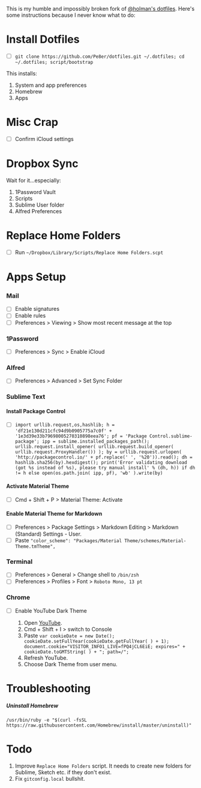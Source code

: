 This is my humble and impossibly broken fork of [@holman's dotfiles](https://github.com/holman/dotfiles). Here's some instructions because I never know what to do:

# Install Dotfiles

- [ ] `git clone https://github.com/Pe8er/dotfiles.git ~/.dotfiles; cd ~/.dotfiles; script/bootstrap`

This installs:

1. System and app preferences
1. Homebrew
1. Apps

# Misc Crap

- [ ] Confirm iCloud settings

# Dropbox Sync

Wait for it…especially:

1. 1Password Vault
2. Scripts
2. Sublime User folder
3. Alfred Preferences

# Replace Home Folders

- [ ] Run `~/Dropbox/Library/Scripts/Replace Home Folders.scpt`

# Apps Setup

### Mail

- [ ] Enable signatures
- [ ] Enable rules
- [ ] Preferences > Viewing > Show most recent message at the top

### 1Password

- [ ] Preferences > Sync > Enable iCloud

### Alfred

- [ ] Preferences > Advanced > Set Sync Folder

### Sublime Text

#### Install Package Control

- [ ] `import urllib.request,os,hashlib; h = 'df21e130d211cfc94d9b0905775a7c0f' + '1e3d39e33b79698005270310898eea76'; pf = 'Package Control.sublime-package'; ipp = sublime.installed_packages_path(); urllib.request.install_opener( urllib.request.build_opener( urllib.request.ProxyHandler()) ); by = urllib.request.urlopen( 'http://packagecontrol.io/' + pf.replace(' ', '%20')).read(); dh = hashlib.sha256(by).hexdigest(); print('Error validating download (got %s instead of %s), please try manual install' % (dh, h)) if dh != h else open(os.path.join( ipp, pf), 'wb' ).write(by)`

#### Activate Material Theme

- [ ] Cmd + Shift + P > Material Theme: Activate

#### Enable Material Theme for Markdown
    
- [ ] Preferences > Package Settings > Markdown Editing > Markdown (Standard) Settings - User.
- [ ] Paste `"color_scheme": "Packages/Material Theme/schemes/Material-Theme.tmTheme",`

### Terminal

- [ ] Preferences > General > Change shell to `/bin/zsh`
- [ ] Preferences > Profiles > Font > `Roboto Mono, 13 pt`

### Chrome

- [ ] Enable YouTube Dark Theme

    1. Open [YouTube](www.youtube.com).
    2. Cmd + Shift + I > switch to Console
    3. Paste
      `var cookieDate = new Date();
    cookieDate.setFullYear(cookieDate.getFullYear( ) + 1);
    document.cookie="VISITOR_INFO1_LIVE=fPQ4jCL6EiE; expires=" + cookieDate.toGMTString( ) + "; path=/";`
    3. Refresh YouTube.
    4. Choose Dark Theme from user menu.

# Troubleshooting

##### Uninstall Homebrew

`/usr/bin/ruby -e "$(curl -fsSL https://raw.githubusercontent.com/Homebrew/install/master/uninstall)"`

# Todo

1. Improve `Replace Home Folders` script. It needs to create new folders for Sublime, Sketch etc. if they don't exist.
2. Fix `gitconfig.local` bullshit.